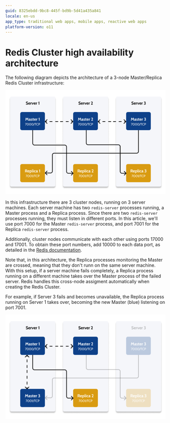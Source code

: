 ```yaml
---
guid: 8325ebdd-9bc8-445f-bd9b-5d41a435a841
locale: en-us
app_type: traditional web apps, mobile apps, reactive web apps
platform-version: o11
---
```


# Redis Cluster high availability architecture

The following diagram depicts the architecture of a 3-node Master/Replica Redis Cluster infrastructure:

![Architecture of Redis Cluster with 3 nodes](images/redis-arch-3-node-diag.png)

In this infrastructure there are 3 cluster nodes, running on 3 server machines. Each server machine has two `redis-server` processes running, a Master process and a Replica process. Since there are two `redis-server` processes running, they must listen in different ports. In this article, we'll use port 7000 for the Master `redis-server` process, and port 7001 for the Replica `redis-server` process.

Additionally, cluster nodes communicate with each other using ports 17000 and 17001. To obtain these port numbers, add 10000 to each data port, as detailed in the [Redis documentation](https://redis.io/topics/cluster-tutorial).

Note that, in this architecture, the Replica processes monitoring the Master are crossed, meaning that they don't runn on the same server machine. With this setup, if a server machine fails completely, a Replica process running on a different machine takes over the Master process of the failed server. Redis handles this cross-node assigment automatically when creating the Redis Cluster.

For example, if Server 3 fails and becomes unavailable, the Replica process running on Server 1 takes over, becoming the new Master (blue) listening on port 7001.

![Redis failover mechanism (Replica 1 takes over as the new Master 3)](images/redis-arch-3-node-failover-diag.png)
